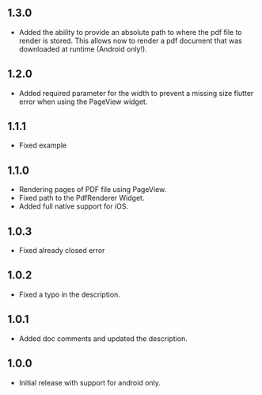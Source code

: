 ## 1.3.0
* Added the ability to provide an absolute path to where the pdf file to render is stored. This allows now to render a pdf document that was downloaded at runtime (Android only!).

## 1.2.0
* Added required parameter for the width to prevent a missing size flutter error when using the PageView widget.

## 1.1.1
* Fixed example

## 1.1.0
* Rendering pages of PDF file using PageView.
* Fixed path to the PdfRenderer Widget.
* Added full native support for iOS.

## 1.0.3
* Fixed already closed error

## 1.0.2
* Fixed a typo in the description.

## 1.0.1
* Added doc comments and updated the description.

## 1.0.0

* Initial release with support for android only.
